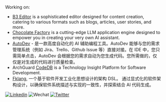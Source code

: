 Working on:

- [B3 Editor](https://github.com/unit-mesh/b3) is a sophisticated editor designed for content creation, catering to various formats such as blogs, articles, user stories, and more. 
- [Chocolate Factory](https://github.com/unit-mesh/chocolate-factory) is a cutting-edge LLM application engine designed to empower you in creating your very own AI assistant. 
- [AutoDev](https://github.com/unit-mesh/auto-dev) - 是一款高度自动化的 AI 辅助编程工具。AutoDev 能够与您的需求管理系统（例如 Jira、Trello、Github Issue 等）直接对接。在 IDE 中，您只需简单点击，AutoDev 会根据您的需求自动为您生成代码。您所需做的，仅仅是对生成的代码进行质量检查。
- ArchGuard [CodeDB](https://github.com/archguard/codedb-poc) is a Technology Insight Platform for Software Development.
- [Fklang](https://github.com/feakin/fklang), 一个基于软件开发工业化思想设计的架构 DSL。 通过显式化的软件架构设计，以确保软件系统描述与实现的一致性，并探索结合 AI 代码生成。

[![Linkedin](https://img.shields.io/badge/-LinkedIn-blue?style=flat&logo=Linkedin&logoColor=white)](https://www.linkedin.com/in/phodal/)
![Wechat](https://img.shields.io/badge/-phodal02-green?style=flat&logo=Wechat&logoColor=white)
[![Twitter](https://img.shields.io/badge/-Twitter-blue?style=flat&logo=Twitter&logoColor=white)](https://twitter.com/phodal_huang)
